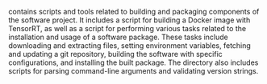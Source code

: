 contains scripts and tools related to building and packaging components of the software project. It includes a script for building a Docker image with TensorRT, as well as a script for performing various tasks related to the installation and usage of a software package. These tasks include downloading and extracting files, setting environment variables, fetching and updating a git repository, building the software with specific configurations, and installing the built package. The directory also includes scripts for parsing command-line arguments and validating version strings.